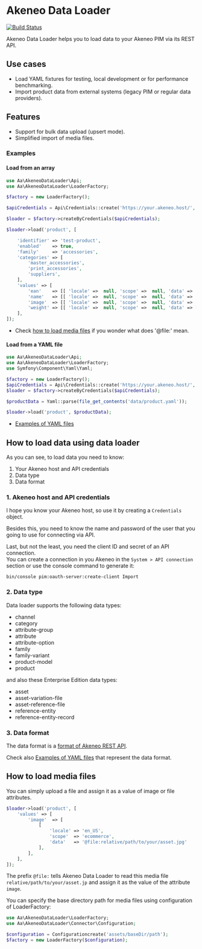 # Akeneo Data Loader

[![Build Status](https://travis-ci.org/a-ast/akeneo-data-loader.svg?branch=master)](https://travis-ci.org/a-ast/akeneo-data-loader)

Akeneo Data Loader helps you to load data to your Akeneo PIM via its REST API. 


## Use cases

* Load YAML fixtures for testing, local development or for performance benchmarking.
* Import product data from external systems (legacy PIM or regular data providers). 

## Features

* Support for bulk data upload (upsert mode).
* Simplified import of media files.

### Examples

#### Load from an array

```php
use Aa\AkeneoDataLoader\Api;
use Aa\AkeneoDataLoader\LoaderFactory;

$factory = new LoaderFactory();

$apiCredentials = Api\Credentials::create('https://your.akeneo.host/', 'clientId', 'secret', 'username', 'password');

$loader = $factory->createByCredentials($apiCredentials);

$loader->load('product', [

    'identifier' => 'test-product',
    'enabled'    => true,
    'family'     => 'accessories',
    'categories' => [
        'master_accessories',
        'print_accessories',
        'suppliers',
    ],
    'values' => [
        'ean'    => [[ 'locale' =>  null, 'scope' =>  null, 'data' => '1234567890183' ]],
        'name'   => [[ 'locale' =>  null, 'scope' =>  null, 'data' => 'Test product' ]],
        'image'  => [[ 'locale' =>  null, 'scope' =>  null, 'data' => '@file:asset/1111111171.jpg' ]],
        'weight' => [[ 'locale' =>  null, 'scope' =>  null, 'data' => [ 'amount' =>  '500.0000', 'unit' => 'GRAM' ] ]],
    ],
]);
```
* Check [how to load media files](#LoadMediaFiles) if you wonder what does '@file:' mean.

#### Load from a YAML file

```php
use Aa\AkeneoDataLoader\Api;
use Aa\AkeneoDataLoader\LoaderFactory;
use Symfony\Component\Yaml\Yaml;

$factory = new LoaderFactory();
$apiCredentials = Api\Credentials::create('https://your.akeneo.host/', 'clientId', 'secret', 'username', 'password');
$loader = $factory->createByCredentials($apiCredentials);

$productData = Yaml::parse(file_get_contents('data/product.yaml'));

$loader->load('product', $productData);
```
* [Examples of YAML files](doc/yaml-format.md)


## How to load data using data loader

As you can see, to load data you need to know:

1. Your Akeneo host and API credentials
2. Data type
3. Data format 

### 1. Akeneo host and API credentials

I hope you know your Akeneo host, so use it by creating a `Credentials` object.

Besides this, you need to know the name and password of the user that you going to use for connecting via API.

Last, but not the least, you need the client ID and secret of an API connection.  
You can create a connection in you Akeneo in the `System > API connection` section or 
use the console command to generate it:

```
bin/console pim:oauth-server:create-client Import
```  

### 2. Data type

Data loader supports the following data types:

* channel
* category
* attribute-group
* attribute
* attribute-option
* family
* family-variant
* product-model
* product

and also these Enterprise Edition data types:

* asset
* asset-variation-file
* asset-reference-file
* reference-entity
* reference-entity-record

### 3. Data format 

The data format is a [format of Akeneo REST API](https://api.akeneo.com/documentation/resources.html).

Check also [Examples of YAML files](doc/yaml-format.md) that represent the data format. 

## <a id="LoadMediaFiles"></a>How to load media files

You can simply upload a file and assign it as a value of image or file attributes.

```php
$loader->load('product', [
    'values' => [
        'image'  => [
            [ 
                'locale' => 'en_US', 
                'scope'  => 'ecommerce', 
                'data'   => '@file:relative/path/to/your/asset.jpg' 
            ],
        ],
    ],
]);

```

The prefix `@file:` tells Akeneo Data Loader to read this media file `relative/path/to/your/asset.jp` 
and assign it as the value of the attribute `image`.

You can specify the base directory path for media files using configuration of LoaderFactory:  

```php
use Aa\AkeneoDataLoader\LoaderFactory;
use Aa\AkeneoDataLoader\Connector\Configuration;

$configuration = Configurationcreate('assets/baseDir/path');
$factory = new LoaderFactory($configuration);
```
